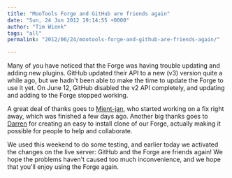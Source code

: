 ```yaml
---
title: "MooTools Forge and GitHub are friends again"
date: "Sun, 24 Jun 2012 19:14:55 +0000"
author: "Tim Wienk"
tags: "all"
permalink: "2012/06/24/mootools-forge-and-github-are-friends-again/"

---
```

Many of you have noticed that the Forge was having trouble updating and adding new plugins. GitHub updated their API to a new (v3) version quite a while ago, but we hadn't been able to make the time to update the Forge to use it yet. On June 12, GitHub disabled the v2 API completely, and updating and adding to the Forge stopped working.

<!--more-->

A great deal of thanks goes to <a href="https://twitter.com/mienster">Mient-jan</a>, who started working on a fix right away, which was finished a few days ago. Another big thanks goes to <a href="https://twitter.com/fakedarren">Darren</a> for creating an easy to install clone of our Forge, actually making it possible for people to help and collaborate.

We used this weekend to do some testing, and earlier today we activated the changes on the live server: GitHub and the Forge are friends again! We hope the problems haven't caused too much inconvenience, and we hope that you'll enjoy using the Forge again.
